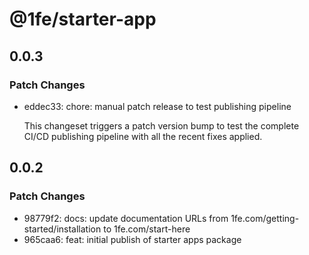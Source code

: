 # @1fe/starter-app

## 0.0.3

### Patch Changes

- eddec33: chore: manual patch release to test publishing pipeline

  This changeset triggers a patch version bump to test the complete
  CI/CD publishing pipeline with all the recent fixes applied.

## 0.0.2

### Patch Changes

- 98779f2: docs: update documentation URLs from 1fe.com/getting-started/installation to 1fe.com/start-here
- 965caa6: feat: initial publish of starter apps package
